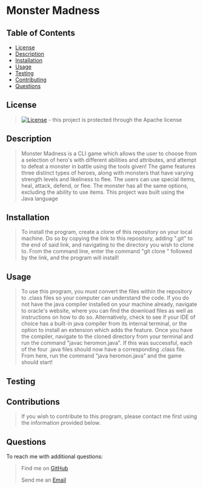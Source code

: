  # Monster Madness
    
## Table of Contents
- [License](#License)
- [Description](#Description)
- [Installation](#Installation)
- [Usage](#Usage)
- [Testing](#Testing)
- [Contributing](#Contributing)
- [Questions](#Questions)
    
## License
> [![License](https://img.shields.io/badge/License-Apache%202.0-blue.svg)](https://opensource.org/licenses/Apache-2.0) - this project is protected through the Apache license

## Description
> Monster Madness is a CLI game which allows the user to choose from a selection of hero's with different abilities and attributes, and attempt to defeat a monster in battle using the tools given! The game features three distinct types of heroes, along with monsters that have varying strength levels and likeliness to flee. The users can use special items, heal, attack, defend, or flee. The monster has all the same options, excluding the ability to use items. This project was built using the Java language

## Installation
> To install the program, create a clone of this repository on your local machine. Do so by copying the link to this repository, adding ".git" to the end of said link, and navigating to the directory you wish to clone to. From the command line, enter the command "git clone " followed by the link, and the program will install!

## Usage
> To use this program, you must convert the files within the repository to .class files so your computer can understand the code. If you do not have the java compiler installed on your machine already, navigate to oracle's website, where you can find the download files as well as instructions on how to do so. Alternatively, check to see if your IDE of choice has a built-in java compiler from its internal terminal, or the option to install an extension which adds the feature. Once you have the compiler, navigate to the cloned directory from your terminal and run the command "javac heromon.java". If this was successful, each of the four .java files should now have a corresponding .class file. From here, run the command "java heromon.java" and the game should start!

## Testing
> 

## Contributions
> If you wish to contribute to this program, please contact me first using the information provided below.

## Questions
To reach me with additional questions:
>
> Find me on [GitHub](https://github.com/nickkdb)
>
> Send me an [Email](mailto:nborges.dev@gmail.com)

